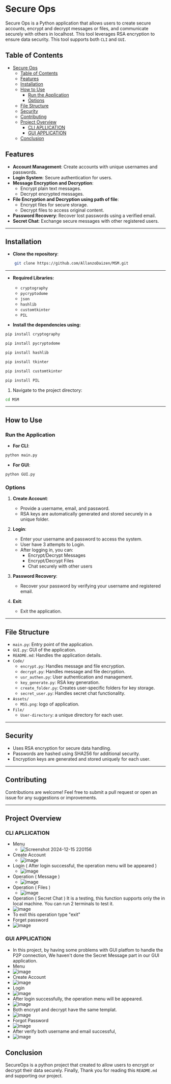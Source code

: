 # Secure Ops

Secure Ops is a Python application that allows users to create secure accounts, encrypt and decrypt messages or files, and communicate securely with others in localhost. 
This tool leverages RSA encryption to ensure data security. This tool supports both `CLI` and `GUI`.

## Table of Contents
- [Secure Ops](#secure-ops)
  - [Table of Contents](#table-of-contents)
  - [Features](#features)
  - [Installation](#installation)
  - [How to Use](#how-to-use)
    - [Run the Application](#run-the-application)
    - [Options](#options)
  - [File Structure](#file-structure)
  - [Security](#security)
  - [Contributing](#contributing)
  - [Project Overview](#project-overview)
    - [CLI APLLICATION](#cli-apllication)
    - [GUI APPLICATION](#gui-application)
  - [Conclusion](#conclusion)

## Features

- **Account Management**: Create accounts with unique usernames and passwords.
- **Login System**: Secure authentication for users.
- **Message Encryption and Decryption**:
  - Encrypt plain text messages.
  - Decrypt encrypted messages.
- **File Encryption and Decryption using path of file**:
  - Encrypt files for secure storage.
  - Decrypt files to access original content.
- **Password Recovery**: Recover lost passwords using a verified email.
- **Secret Chat**: Exchange secure messages with other registered users.

---

## Installation
- **Clone the repository**:
``` bash
    git clone https://github.com/AllanzoDaizen/MSM.git
```
---

- **Required Libraries:**
  - `cryptography`
  - `pycryptodome`
  - `json`
  - `hashlib`
  - `customtkinter` 
  - `PIL`
  
- **Install the dependencies using:**
```bash
pip install cryptography
```
```bash
pip install pycryptodome
```
```bash
pip install hashlib
```
```bash
pip install tkinter
```
```bash
pip install customtkinter
```
```bash
pip install PIL
```

1. Navigate to the project directory:
```bash
cd MSM
```

---

## How to Use

### Run the Application
- **For CLI**:
```bash
python main.py
```
- **For GUI**:
```bash
python GUI.py
```

### Options

1. **Create Account**:
   - Provide a username, email, and password.
   - RSA keys are automatically generated and stored securely in a unique folder.

2. **Login**:
   - Enter your username and password to access the system.
   - User have 3 attempts to Login.
   - After logging in, you can:
     - Encrypt/Decrypt Messages
     - Encrypt/Decrypt Files
     - Chat securely with other users

3. **Password Recovery**:
   - Recover your password by verifying your username and registered email.

4. **Exit**:
   - Exit the application.

---

## File Structure

- `main.py`: Entry point of the application.
- `GUI.py`: GUI of the application.
- `README.md`: Handles the application details.
- `Code/`
  - `encrypt.py`: Handles message and file encryption.
  - `decrypt.py`: Handles message and file decryption.
  - `usr_authen.py`: User authentication and management.
  - `key_generate.py`: RSA key generation.
  - `create_folder.py`: Creates user-specific folders for key storage.
  - `secret_user.py`: Handles secret chat functionality.
- `Assets/`
  - `MSS.png`: logo of application.
- `File/`
  - `User-directory`: a unique directory for each user.
---

## Security

- Uses RSA encryption for secure data handling.
- Passwords are hashed using SHA256 for additional security.
- Encryption keys are generated and stored uniquely for each user.


---

## Contributing

Contributions are welcome! Feel free to submit a pull request or open an issue for any suggestions or improvements.


---
 
## Project Overview
### CLI APLLICATION
- Menu
  - ![Screenshot 2024-12-15 220156](https://github.com/user-attachments/assets/0d074a74-1a81-4026-8e3c-216764cf6b06)
- Create Account
  - ![image](https://github.com/user-attachments/assets/4b544bfd-8e7e-491d-9db0-9fde588a7340)
- Login ( After login successful, the operation menu will be appeared )
  - ![image](https://github.com/user-attachments/assets/cf2e23d3-0ead-4383-9268-232ee6f9dd88)
- Operation ( Message )
  - ![image](https://github.com/user-attachments/assets/e1d81dc7-a25a-46fc-b720-0165d81189da)
- Operation ( Files )
  - ![image](https://github.com/user-attachments/assets/abe5e4ed-40a3-4c74-ba1a-8d0d98ddf74a)
- Operation ( Secret Chat )
It is a testing, this function supports only the in local machine. You can run 2 terminals to test it. 
- ![image](https://github.com/user-attachments/assets/4376e9a1-8765-430d-a817-7227fb498b9b)
- To exit this operation type "exit"
- Forget password
- ![image](https://github.com/user-attachments/assets/883eaedd-23c3-4da9-8444-972e7ba77576)

### GUI APPLICATION

- In this project, by having some problems with GUI platfom to handle the P2P connection, We haven't done the Secret Message part in our GUI application.
- Menu
- ![image](https://github.com/user-attachments/assets/bd20a218-9b62-425a-983b-31e770f756cd)
- Create Account
- ![image](https://github.com/user-attachments/assets/7ff5d780-c5a1-4943-8b64-4bf9c6fd375e)
- Login
- ![image](https://github.com/user-attachments/assets/46b5188b-bec6-4f24-a0ac-353a0a011f51)
- After login successfully, the operation menu will be appeared.
- ![image](https://github.com/user-attachments/assets/ad40c92c-3b46-4227-9345-300d7b5fc17a)
- Both encrypt and decrypt have the same templat.
- ![image](https://github.com/user-attachments/assets/d17245e3-741b-46c3-8d4f-fe9210aedcc3)
- Forgot Password
- ![image](https://github.com/user-attachments/assets/b8967257-62c3-48a9-99d1-648394878ff2)
- After verify both username and email successful,
- ![image](https://github.com/user-attachments/assets/a081bca4-20e9-4593-9692-6a7d7a60d42a)

## Conclusion
SecureOps is a python project that created to allow users to encrypt or decrypt their data securely.
Finally, Thank you for reading this `README.md` and supporting our project.







  



